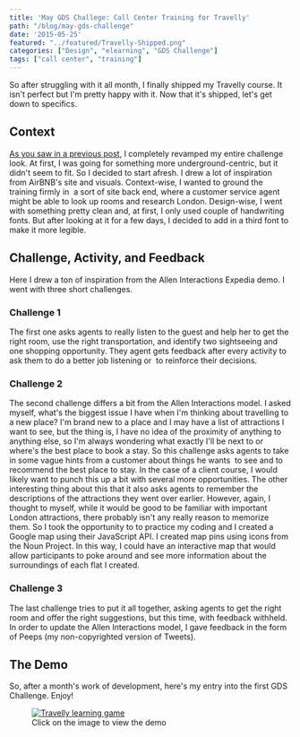 ```yaml
---
title: 'May GDS Challege: Call Center Training for Travelly'
path: "/blog/may-gds-challenge"
date: '2015-05-25'
featured: "../featured/Travelly-Shipped.png"
categories: ["Design", "elearning", "GDS Challenge"]
tags: ["call center", "training"]
---
```


So after struggling with it all month, I finally shipped my Travelly course. It isn't perfect but I'm pretty happy with it. Now that it's shipped, let's get down to specifics.

## Context

[As you saw in a previous post](/blog/back-to-the-storyboard-throwing-it-all-out/), I completely revamped my entire challenge look. At first, I was going for something more underground-centric, but it didn't seem to fit. So I decided to start afresh. I drew a lot of inspiration from AirBNB's site and visuals. Context-wise, I wanted to ground the training firmly in  a sort of site back end, where a customer service agent might be able to look up rooms and research London. Design-wise, I went with something pretty clean and, at first, I only used couple of handwriting fonts. But after looking at it for a few days, I decided to add in a third font to make it more legible.

## Challenge, Activity, and Feedback

Here I drew a ton of inspiration from the Allen Interactions Expedia demo. I went with three short challenges.

### Challenge 1

The first one asks agents to really listen to the guest and help her to get the right room, use the right transportation, and identify two sightseeing and one shopping opportunity. They agent gets feedback after every activity to ask them to do a better job listening or  to reinforce their decisions.

### Challenge 2

The second challenge differs a bit from the Allen Interactions model. I asked myself, what's the biggest issue I have when I'm thinking about travelling to a new place? I'm brand new to a place and I may have a list of attractions I want to see, but the thing is, I have no idea of the proximity of anything to anything else, so I'm always wondering what exactly I'll be next to or where's the best place to book a stay. So this challenge asks agents to take in some vague hints from a customer about things he wants  to see and to recommend the best place to stay. In the case of a client course, I would likely want to punch this up a bit with several more opportunities. The other interesting thing about this that it also asks agents to remember the descriptions of the attractions they went over earlier. However, again, I thought to myself, while it would be good to be familiar with important London attractions, there probably isn't any really reason to memorize them. So I took the opportunity to to practice my coding and I created a Google map using their JavaScript API. I created map pins using icons from the Noun Project. In this way, I could have an interactive map that would allow participants to poke around and see more information about the surroundings of each flat I created.

### Challenge 3

The last challenge tries to put it all together, asking agents to get the right room and offer the right suggestions, but this time, with feedback withheld. In order to update the Allen Interactions model, I gave feedback in the form of Peeps (my non-copyrighted version of Tweets).

## The Demo

So, after a month's work of development, here's my entry into the first GDS Challenge. Enjoy!

<figure>
  <a href="http://knanthony.com/showcase/travelly/story.html" target="blank">
    <img
    sizes="(max-width: 810px) 100vw, 810px"
    srcset="http://res.cloudinary.com/dhdaswa6t/image/upload/f_auto,q_60,w_203/v1530396697/blog/travellyscreenshot21.png 203w,
            http://res.cloudinary.com/dhdaswa6t/image/upload/f_auto,q_60,w_405/v1530396697/blog/travellyscreenshot21.png 405w,
            http://res.cloudinary.com/dhdaswa6t/image/upload/f_auto,q_60,w_810/v1530396697/blog/travellyscreenshot21.png 810w,
            http://res.cloudinary.com/dhdaswa6t/image/upload/f_auto,q_60,w_1215/v1530396697/blog/travellyscreenshot21.png 1215w"
    src="http://res.cloudinary.com/dhdaswa6t/image/upload/f_auto,q_60,w_810/v1530396697/blog/travellyscreenshot21.png"
    alt="Travelly learning game" />
  </a>
  <figcaption>Click on the image to view the demo</figcaption>
</figure>
